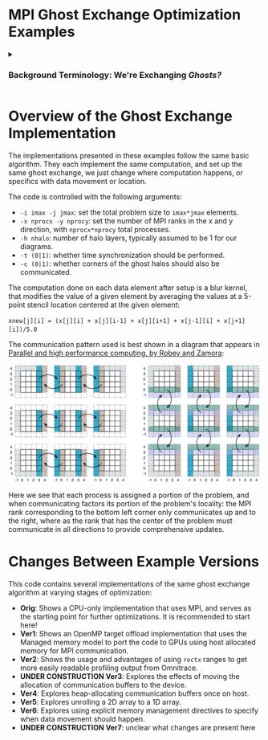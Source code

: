 # MPI Ghost Exchange Optimization Examples

<details>
<summary><h3>Background Terminology: We're Exchanging <i>Ghosts?</i></h3></summary>
In a context where the problem we're trying to solve is spread across many compute resources, 
it is usually inefficient to store the entire data set on every compute node working to solve our problem.
Thus, we "chop up" the problem into small pieces we assign to each node working on our problem.
Typically, this is referred to as a <b>problem decomposition</b>.
In problem decompositions, we may still need compute nodes to be aware of the work that other nodes 
are currently doing, so we add an extra layer of data, referred to as a "halo" of "ghosts".
This region of extra data can also be referred to as a "domain boundary", as it is the "boundary" 
of the compute node's owned "domain" of data.
We call it a <b>halo</b> because typically we need to know all the updates happening in the region surrounding a single compute node's data. 
These values are called <b>ghosts</b> because they aren't really there: ghosts represent data another
 compute node controls, and the ghost values are usually set unilaterally through communication 
between compute nodes. 
This ensures each compute node has up-to-date values from the node that owns the underlying data.
These updates can also be called "ghost exchanges".
</details>

# Overview of the Ghost Exchange Implementation
The implementations presented in these examples follow the same basic algorithm.
They each implement the same computation, and set up the same ghost exchange, we just change where computation happens, or specifics with data movement or location. 

The code is controlled with the following arguments:
- `-i imax -j jmax`: set the total problem size to `imax*jmax` elements.
- `-x nprocx -y nprocy`: set the number of MPI ranks in the x and y direction, with `nprocx*nprocy` total processes.
- `-h nhalo`: number of halo layers, typically assumed to be 1 for our diagrams.
- `-t (0|1)`: whether time synchronization should be performed.
- `-c (0|1)`: whether corners of the ghost halos should also be communicated.

The computation done on each data element after setup is a blur kernel, that modifies the value of a
given element by averaging the values at a 5-point stencil location centered at the given element:

`xnew[j][i] = (x[j][i] + x[j][i-1] + x[j][i+1] + x[j-1][i] + x[j+1][i])/5.0`

The communication pattern used is best shown in a diagram that appears in [Parallel and high performance computing, by Robey and Zamora](https://www.manning.com/books/parallel-and-high-performance-computing):
<p>
<img src="ghost_exchange2.png" \>
</p>
Here we see that each process is assigned a portion of the problem, and when communicating factors 
its portion of the problem's locality: the MPI rank corresponding to the bottom left corner only communicates up and to the right, where as the rank that has the center of the problem must communicate in all directions to provide comprehensive updates.

# Changes Between Example Versions
This code contains several implementations of the same ghost exchange algorithm at varying stages 
of optimization:
- **Orig**: Shows a CPU-only implementation that uses MPI, and serves as the starting point for further optimizations. It is recommended to start here!
- **Ver1**: Shows an OpenMP target offload implementation that uses the Managed memory model to port the code to GPUs using host allocated memory for MPI communication.
- **Ver2**: Shows the usage and advantages of using `roctx` ranges to get more easily readable profiling output from Omnitrace.
- **UNDER CONSTRUCTION Ver3**: Explores the effects of moving the allocation of communication buffers to the device.
- **Ver4**: Explores heap-allocating communication buffers once on host.
- **Ver5**: Explores unrolling a 2D array to a 1D array.
- **Ver6**: Explores using explicit memory management directives to specify when data movement should happen.
- **UNDER CONSTRUCTION Ver7**: unclear what changes are present here


